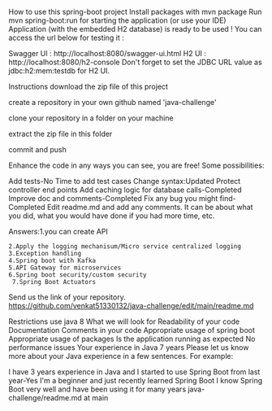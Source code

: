 How to use this spring-boot project
Install packages with mvn package
Run mvn spring-boot:run for starting the application (or use your IDE)
Application (with the embedded H2 database) is ready to be used ! You can access the url below for testing it :

Swagger UI : http://localhost:8080/swagger-ui.html
H2 UI : http://localhost:8080/h2-console
Don't forget to set the JDBC URL value as jdbc:h2:mem:testdb for H2 UI.

Instructions
download the zip file of this project

create a repository in your own github named 'java-challenge'

clone your repository in a folder on your machine

extract the zip file in this folder

commit and push

Enhance the code in any ways you can see, you are free! Some possibilities:

Add tests-No Time to add test cases
Change syntax:Updated
Protect controller end points
Add caching logic for database calls-Completed
Improve doc and comments-Completed
Fix any bug you might find-Completed
Edit readme.md and add any comments. It can be about what you did, what you would have done if you had more time, etc.

Answers:1.you can create API

    2.Apply the logging mechanisum/Micro service centralized logging
    3.Exception handling
    4.Spring boot with Kafka
    5.API Gateway for microservices
    6.Spring boot security/custom security
     7.Spring Boot Actuators
Send us the link of your repository. https://github.com/venkat51330132/java-challenge/edit/main/readme.md

Restrictions
use java 8
What we will look for
Readability of your code
Documentation
Comments in your code
Appropriate usage of spring boot
Appropriate usage of packages
Is the application running as expected
No performance issues
Your experience in Java
7 years Please let us know more about your Java experience in a few sentences. For example:

I have 3 years experience in Java and I started to use Spring Boot from last year-Yes
I'm a beginner and just recently learned Spring Boot
I know Spring Boot very well and have been using it for many years
java-challenge/readme.md at main